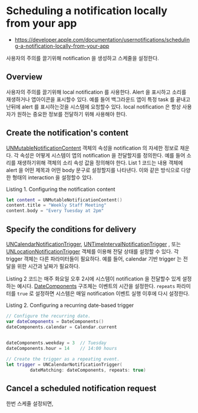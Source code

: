  # Scheduling a notification locally from your app
- https://developer.apple.com/documentation/usernotifications/scheduling-a-notification-locally-from-your-app

사용자의 주의를 끌기위해 notification 을 생성하고 스케줄을 설정한다.

## Overview

사용자의 주의를 끌기위해 local notification 를 사용한다.
Alert 을 표시하고 소리를 재생하거나 앱아이콘을 표시할수 있다.
예를 들어 백그라운드 앱이 특정 task 를 끝내고 난뒤에 alert 를 표시하는것을 시스템에 요청할수 있다.
local notification 은 항상 사용자가 원하는 중요한 정보를 전달하기 위해 사용해야 한다.

## Create the notification's content

[UNMutableNotificationContent](https://developer.apple.com/documentation/usernotifications/unmutablenotificationcontent) 
객체의 속성을 notification 의 자세한 정보로 채운다.
각 속성은 어떻게 시스템이 앱의 notification 을 전달할지를 정의한다.
예를 들어 소리를 재생하기위해 객체의 소리 속성 값을 정의해야 한다.
List 1 코드는 내용 객체에 alert 을 어떤 제목과 어떤 body 문구로 설정할지를 나타낸다.
이와 같은 방식으로 다양한 형태의 interaction 을 설정할수 았다.

Listing 1. Configuring the notification content

```swift
let content = UNMutableNotificationContent()
content.title = "Weekly Staff Meeting"
content.body = "Every Tuesday at 2pm"
```

## Specify the conditions for delivery

[UNCalendarNotificationTrigger](https://developer.apple.com/documentation/usernotifications/uncalendarnotificationtrigger), 
[UNTimeIntervalNotificationTrigger](https://developer.apple.com/documentation/usernotifications/untimeintervalnotificationtrigger)
 , 
또는 [UNLocationNotificationTrigger](https://developer.apple.com/documentation/usernotifications/unlocationnotificationtrigger)
객체를 이용해 전달 상태를 설정할 수 있다.
각 trigger 객체는 다른 파라미터들이 필요하다.
예를 들어, calendar 기반 trigger 는 전달을 위한 시간과 날짜가 필요하다.

Listing 2 코드는 매주 화요일 오후 2시에 시스템이 notification 을 전달할수 있게 설정하는 예시다.
[DateComponents](https://developer.apple.com/documentation/foundation/datecomponents)
구조체는 이벤트의 시간을 설정한다.
`repeats` 파라미터를 `true` 로 설정하면 시스템은 매일 notification 이벤트 실행 이후에 다시 설정한다.

Listing 2. Configuring a recurring date-based trigger

```swift
// Configure the recurring date.
var dateComponents = DateComponents()
dateComponents.calendar = Calendar.current


dateComponents.weekday = 3  // Tuesday
dateComponents.hour = 14    // 14:00 hours
   
// Create the trigger as a repeating event.    
let trigger = UNCalendarNotificationTrigger(
         dateMatching: dateComponents, repeats: true)
```

## Cancel a scheduled notification request

한번 스케줄 설정되면,
